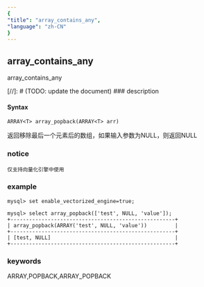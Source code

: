```yaml
---
{
"title": "array_contains_any",
"language": "zh-CN"
}
---
```


<!-- 
Licensed to the Apache Software Foundation (ASF) under one
or more contributor license agreements.  See the NOTICE file
distributed with this work for additional information
regarding copyright ownership.  The ASF licenses this file
to you under the Apache License, Version 2.0 (the
"License"); you may not use this file except in compliance
with the License.  You may obtain a copy of the License at
  http://www.apache.org/licenses/LICENSE-2.0
Unless required by applicable law or agreed to in writing,
software distributed under the License is distributed on an
"AS IS" BASIS, WITHOUT WARRANTIES OR CONDITIONS OF ANY
KIND, either express or implied.  See the License for the
specific language governing permissions and limitations
under the License.
-->

## array_contains_any

<version since="1.2.0">

array_contains_any

</version>
[//]: # (TODO: update the document)
### description

#### Syntax

```
ARRAY<T> array_popback(ARRAY<T> arr)
```

返回移除最后一个元素后的数组，如果输入参数为NULL，则返回NULL

### notice

`仅支持向量化引擎中使用`

### example

```
mysql> set enable_vectorized_engine=true;

mysql> select array_popback(['test', NULL, 'value']);
+-----------------------------------------------------+
| array_popback(ARRAY('test', NULL, 'value'))         |
+-----------------------------------------------------+
| [test, NULL]                                        |
+-----------------------------------------------------+
```

### keywords

ARRAY,POPBACK,ARRAY_POPBACK
